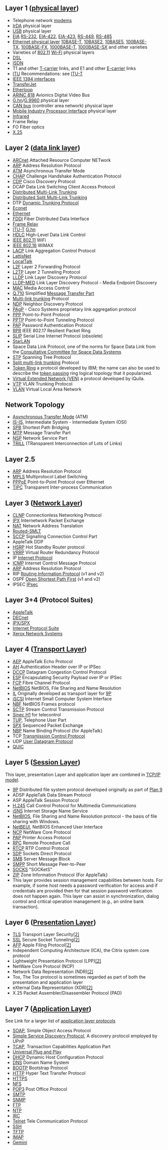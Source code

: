 ## Layer 1 ([physical layer](https://en.wikipedia.org/wiki/Physical_layer))

-   Telephone network [modems](https://en.wikipedia.org/wiki/Modems "Modems")
-   [IrDA](https://en.wikipedia.org/wiki/Infrared_Data_Association "Infrared Data Association") physical layer
-   [USB](https://en.wikipedia.org/wiki/USB "USB") physical layer
-   [EIA](https://en.wikipedia.org/wiki/Electronic_Industries_Alliance "Electronic Industries Alliance") [RS-232](https://en.wikipedia.org/wiki/RS-232 "RS-232"), [EIA-422](https://en.wikipedia.org/wiki/EIA-422 "EIA-422"), [EIA-423](https://en.wikipedia.org/wiki/RS-423 "RS-423"), [RS-449](https://en.wikipedia.org/wiki/RS-449 "RS-449"), [RS-485](https://en.wikipedia.org/wiki/RS-485 "RS-485")
-   [Ethernet physical layer](https://en.wikipedia.org/wiki/Ethernet_physical_layer "Ethernet physical layer") [10BASE-T](https://en.wikipedia.org/wiki/10BASE-T "10BASE-T"), [10BASE2](https://en.wikipedia.org/wiki/10BASE2 "10BASE2"), [10BASE5](https://en.wikipedia.org/wiki/10BASE5 "10BASE5"), [100BASE-TX](https://en.wikipedia.org/wiki/100BASE-TX "100BASE-TX"), [100BASE-FX](https://en.wikipedia.org/wiki/100BASE-FX "100BASE-FX"), [1000BASE-T](https://en.wikipedia.org/wiki/1000BASE-T "1000BASE-T"), [1000BASE-SX](https://en.wikipedia.org/wiki/1000BASE-SX "1000BASE-SX") and other varieties
-   Varieties of [802.11](https://en.wikipedia.org/wiki/802.11 "802.11") [Wi-Fi](https://en.wikipedia.org/wiki/Wi-Fi "Wi-Fi") physical layers
-   [DSL](https://en.wikipedia.org/wiki/Digital_subscriber_line "Digital subscriber line")
-   [ISDN](https://en.wikipedia.org/wiki/Integrated_Services_Digital_Network "Integrated Services Digital Network")
-   T1 and other [T-carrier](https://en.wikipedia.org/wiki/T-carrier "T-carrier") links, and E1 and other [E-carrier](https://en.wikipedia.org/wiki/E-carrier "E-carrier") links
-   [ITU](https://en.wikipedia.org/wiki/International_Telecommunication_Union "International Telecommunication Union") Recommendations: see [ITU-T](https://en.wikipedia.org/wiki/ITU-T "ITU-T")
-   [IEEE 1394 interfaces](https://en.wikipedia.org/wiki/IEEE_1394_interface "IEEE 1394 interface")
-   [TransferJet](https://en.wikipedia.org/wiki/TransferJet "TransferJet")
-   [Etherloop](https://en.wikipedia.org/wiki/Etherloop "Etherloop")
-   [ARINC 818](https://en.wikipedia.org/wiki/ARINC_818 "ARINC 818") Avionics Digital Video Bus
-   [G.hn](https://en.wikipedia.org/wiki/G.hn "G.hn")/[G.9960](https://en.wikipedia.org/wiki/G.9960 "G.9960") physical layer
-   [CAN bus](https://en.wikipedia.org/wiki/CAN_bus "CAN bus") (controller area network) physical layer
-   [Mobile Industry Processor Interface](https://en.wikipedia.org/wiki/Mobile_Industry_Processor_Interface "Mobile Industry Processor Interface") physical layer
-   [Infrared](https://en.wikipedia.org/wiki/Infrared "Infrared")
-   Frame Relay
-   FO Fiber optics
-   [X.25](https://en.wikipedia.org/wiki/X.25 "X.25")

## Layer 2 ([data link layer](https://en.wikipedia.org/wiki/Data_link_layer))

-   [ARCnet](https://en.wikipedia.org/wiki/ARCnet "ARCnet") Attached Resource Computer NETwork
-   [ARP](https://en.wikipedia.org/wiki/Address_Resolution_Protocol "Address Resolution Protocol") Address Resolution Protocol
-   [ATM](https://en.wikipedia.org/wiki/Asynchronous_Transfer_Mode "Asynchronous Transfer Mode") Asynchronous Transfer Mode
-   [CHAP](https://en.wikipedia.org/wiki/Challenge-Handshake_Authentication_Protocol "Challenge-Handshake Authentication Protocol") Challenge Handshake Authentication Protocol
-   [CDP](https://en.wikipedia.org/wiki/Cisco_Discovery_Protocol "Cisco Discovery Protocol") Cisco Discovery Protocol
-   DCAP Data Link Switching Client Access Protocol
-   [Distributed Multi-Link Trunking](https://en.wikipedia.org/wiki/Distributed_Multi-Link_Trunking "Distributed Multi-Link Trunking")
-   [Distributed Split Multi-Link Trunking](https://en.wikipedia.org/wiki/Distributed_Split_Multi-Link_Trunking "Distributed Split Multi-Link Trunking")
-   DTP [Dynamic Trunking Protocol](https://en.wikipedia.org/wiki/Dynamic_Trunking_Protocol "Dynamic Trunking Protocol")
-   [Econet](https://en.wikipedia.org/wiki/Econet "Econet")
-   [Ethernet](https://en.wikipedia.org/wiki/Ethernet "Ethernet")
-   [FDDI](https://en.wikipedia.org/wiki/Fiber_distributed_data_interface "Fiber distributed data interface") Fiber Distributed Data Interface
-   [Frame Relay](https://en.wikipedia.org/wiki/Frame_Relay "Frame Relay")
-   [ITU-T](https://en.wikipedia.org/wiki/ITU-T "ITU-T") [G.hn](https://en.wikipedia.org/wiki/G.hn "G.hn")
-   [HDLC](https://en.wikipedia.org/wiki/High-Level_Data_Link_Control "High-Level Data Link Control") High-Level Data Link Control
-   [IEEE 802.11](https://en.wikipedia.org/wiki/IEEE_802.11 "IEEE 802.11") WiFi
-   [IEEE 802.16](https://en.wikipedia.org/wiki/IEEE_802.16 "IEEE 802.16") WiMAX
-   [LACP](https://en.wikipedia.org/wiki/Link_Aggregation_Control_Protocol "Link Aggregation Control Protocol") Link Aggregation Control Protocol
-   [LattisNet](https://en.wikipedia.org/wiki/LattisNet "LattisNet")
-   [LocalTalk](https://en.wikipedia.org/wiki/LocalTalk "LocalTalk")
-   [L2F](https://en.wikipedia.org/wiki/L2F "L2F") Layer 2 Forwarding Protocol
-   [L2TP](https://en.wikipedia.org/wiki/L2TP "L2TP") Layer 2 Tunneling Protocol
-   [LLDP](https://en.wikipedia.org/wiki/Link_Layer_Discovery_Protocol "Link Layer Discovery Protocol") Link Layer Discovery Protocol
-   [LLDP-MED](https://en.wikipedia.org/wiki/LLDP-MED "LLDP-MED") Link Layer Discovery Protocol - Media Endpoint Discovery
-   [MAC](https://en.wikipedia.org/wiki/Media_Access_Control "Media Access Control") Media Access Control
-   [Q.710](https://en.wikipedia.org/wiki/Message_Transfer_Part "Message Transfer Part") Simplified [Message Transfer Part](https://en.wikipedia.org/wiki/Message_Transfer_Part "Message Transfer Part")
-   [Multi-link trunking](https://en.wikipedia.org/wiki/Multi-link_trunking "Multi-link trunking") Protocol
-   [NDP](https://en.wikipedia.org/wiki/Neighbor_Discovery_Protocol "Neighbor Discovery Protocol") Neighbor Discovery Protocol
-   [PAgP](https://en.wikipedia.org/wiki/Port_Aggregation_Protocol "Port Aggregation Protocol") - Cisco Systems proprietary link aggregation protocol
-   [PPP](https://en.wikipedia.org/wiki/Point-to-Point_Protocol "Point-to-Point Protocol") Point-to-Point Protocol
-   [PPTP](https://en.wikipedia.org/wiki/Point-to-point_tunneling_protocol "Point-to-point tunneling protocol") Point-to-Point Tunneling Protocol
-   [PAP](https://en.wikipedia.org/wiki/Password_Authentication_Protocol "Password Authentication Protocol") Password Authentication Protocol
-   [RPR](https://en.wikipedia.org/wiki/Resilient_Packet_Ring "Resilient Packet Ring") IEEE 802.17 Resilient Packet Ring
-   [SLIP](https://en.wikipedia.org/wiki/Serial_Line_Internet_Protocol "Serial Line Internet Protocol") Serial Line Internet Protocol (obsolete)
-   [StarLAN](https://en.wikipedia.org/wiki/StarLAN "StarLAN")
-   Space Data Link Protocol, one of the norms for Space Data Link from the [Consultative Committee for Space Data Systems](https://en.wikipedia.org/wiki/Consultative_Committee_for_Space_Data_Systems "Consultative Committee for Space Data Systems")
-   [STP](https://en.wikipedia.org/wiki/Spanning_Tree_Protocol "Spanning Tree Protocol") Spanning Tree Protocol
-   [Split multi-link trunking](https://en.wikipedia.org/wiki/Split_multi-link_trunking "Split multi-link trunking") Protocol
-   [Token Ring](https://en.wikipedia.org/wiki/Token_Ring "Token Ring") a protocol developed by IBM; the name can also be used to describe the [token passing](https://en.wikipedia.org/wiki/Token_passing "Token passing") ring logical topology that it popularized.
-   [Virtual Extended Network (VEN)](https://en.wikipedia.org/w/index.php?title=Virtual_Extended_Network_(VEN)&action=edit&redlink=1 "Virtual Extended Network (VEN) (page does not exist)") a protocol developed by iQuila.
-   [VTP](https://en.wikipedia.org/wiki/VTP "VTP") VLAN Trunking Protocol
-   [VLAN](https://en.wikipedia.org/wiki/VLAN "VLAN") Virtual Local Area Network

## Network Topology

-   [Asynchronous Transfer Mode](https://en.wikipedia.org/wiki/Asynchronous_Transfer_Mode "Asynchronous Transfer Mode") (ATM)
-   [IS-IS](https://en.wikipedia.org/wiki/IS-IS "IS-IS"), Intermediate System - Intermediate System (OSI)
-   [SPB](https://en.wikipedia.org/wiki/Shortest_Path_Bridging "Shortest Path Bridging") Shortest Path Bridging
-   [MTP](https://en.wikipedia.org/wiki/Message_Transfer_Part "Message Transfer Part") Message Transfer Part
-   [NSP](https://en.wikipedia.org/wiki/Signalling_Connection_Control_Part "Signalling Connection Control Part") Network Service Part
-   [TRILL](https://en.wikipedia.org/wiki/TRILL "TRILL") (TRansparent Interconnection of Lots of Links)

## Layer 2.5

-   [ARP](https://en.wikipedia.org/wiki/Address_Resolution_Protocol "Address Resolution Protocol") Address Resolution Protocol
-   [MPLS](https://en.wikipedia.org/wiki/Multiprotocol_Label_Switching "Multiprotocol Label Switching") Multiprotocol Label Switching
-   [PPPoE](https://en.wikipedia.org/wiki/Point-to-Point_Protocol_over_Ethernet "Point-to-Point Protocol over Ethernet") Point-to-Point Protocol over Ethernet
-   [TIPC](https://en.wikipedia.org/wiki/Transparent_Inter-process_Communication "Transparent Inter-process Communication") Transparent Inter-process Communication

## Layer 3 ([Network Layer](https://en.wikipedia.org/wiki/Network_layer))

-   [CLNP](https://en.wikipedia.org/wiki/CLNP "CLNP") Connectionless Networking Protocol
-   [IPX](https://en.wikipedia.org/wiki/IPX "IPX") Internetwork Packet Exchange
-   [NAT](https://en.wikipedia.org/wiki/Network_address_translation "Network address translation") Network Address Translation
-   [Routed-SMLT](https://en.wikipedia.org/wiki/R-SMLT "R-SMLT")
-   [SCCP](https://en.wikipedia.org/wiki/Signalling_Connection_Control_Part "Signalling Connection Control Part") Signalling Connection Control Part
-   AppleTalk DDP
-   [HSRP](https://en.wikipedia.org/wiki/Hot_Standby_Router_Protocol "Hot Standby Router Protocol") Hot Standby Router protocol
-   [VRRP](https://en.wikipedia.org/wiki/Virtual_Router_Redundancy_Protocol "Virtual Router Redundancy Protocol") Virtual Router Redundancy Protocol
-   IP [Internet Protocol](https://en.wikipedia.org/wiki/Internet_Protocol "Internet Protocol")
-   [ICMP](https://en.wikipedia.org/wiki/Internet_Control_Message_Protocol "Internet Control Message Protocol") Internet Control Message Protocol
-   [ARP](https://en.wikipedia.org/wiki/Address_Resolution_Protocol "Address Resolution Protocol") Address Resolution Protocol
-   RIP [Routing Information Protocol](https://en.wikipedia.org/wiki/Routing_Information_Protocol "Routing Information Protocol") (v1 and v2)
-   OSPF [Open Shortest Path First](https://en.wikipedia.org/wiki/Open_Shortest_Path_First "Open Shortest Path First") (v1 and v2)
-   IPSEC [IPsec](https://en.wikipedia.org/wiki/IPsec "IPsec")

## Layer 3+4 (Protocol Suites)

-   [AppleTalk](https://en.wikipedia.org/wiki/AppleTalk "AppleTalk")
-   [DECnet](https://en.wikipedia.org/wiki/DECnet "DECnet")
-   [IPX/SPX](https://en.wikipedia.org/wiki/IPX/SPX "IPX/SPX")
-   [Internet Protocol Suite](https://en.wikipedia.org/wiki/Internet_Protocol_Suite "Internet Protocol Suite")
-   [Xerox Network Systems](https://en.wikipedia.org/wiki/Xerox_Network_Systems "Xerox Network Systems")

## Layer 4 ([Transport Layer](https://en.wikipedia.org/wiki/Transport_layer))

-   [AEP](https://en.wikipedia.org/wiki/AppleTalk_Echo_Protocol "AppleTalk Echo Protocol") AppleTalk Echo Protocol
-   [AH](https://en.wikipedia.org/wiki/Authentication_Header "Authentication Header") Authentication Header over IP or IPSec
-   [DCCP](https://en.wikipedia.org/wiki/Datagram_Congestion_Control_Protocol "Datagram Congestion Control Protocol") Datagram Congestion Control Protocol
-   [ESP](https://en.wikipedia.org/wiki/Encapsulating_Security_Payload "Encapsulating Security Payload") Encapsulating Security Payload over IP or IPSec
-   [FCP](https://en.wikipedia.org/wiki/Fibre_Channel_Protocol "Fibre Channel Protocol") Fibre Channel Protocol
-   [NetBIOS](https://en.wikipedia.org/wiki/NetBIOS "NetBIOS") NetBIOS, File Sharing and Name Resolution
-   [IL](https://en.wikipedia.org/wiki/IL_Protocol "IL Protocol") Originally developed as transport layer for [9P](https://en.wikipedia.org/wiki/9P_(protocol) "9P (protocol)")
-   [iSCSI](https://en.wikipedia.org/wiki/ISCSI "ISCSI") Internet Small Computer System Interface
-   [NBF](https://en.wikipedia.org/wiki/NetBIOS_Frames "NetBIOS Frames") NetBIOS Frames protocol
-   [SCTP](https://en.wikipedia.org/wiki/Stream_Control_Transmission_Protocol "Stream Control Transmission Protocol") Stream Control Transmission Protocol
-   [Sinec H1](https://en.wikipedia.org/wiki/Sinec_H1 "Sinec H1") for telecontrol
-   [TUP](https://en.wikipedia.org/wiki/Telephone_User_Part "Telephone User Part"), Telephone User Part
-   [SPX](https://en.wikipedia.org/wiki/IPX/SPX "IPX/SPX") Sequenced Packet Exchange
-   [NBP](https://en.wikipedia.org/wiki/AppleTalk#Name_Binding_Protocol "AppleTalk") Name Binding Protocol {for AppleTalk}
-   TCP [Transmission Control Protocol](https://en.wikipedia.org/wiki/Transmission_Control_Protocol "Transmission Control Protocol")
-   UDP [User Datagram Protocol](https://en.wikipedia.org/wiki/User_Datagram_Protocol "User Datagram Protocol")
-   [QUIC](https://en.wikipedia.org/wiki/QUIC "QUIC")

## Layer 5 ([Session Layer](https://en.wikipedia.org/wiki/Session_layer))

This layer, presentation Layer and application layer are combined in [TCP/IP model](https://en.wikipedia.org/wiki/TCP/IP_model "TCP/IP model").

-   [9P](https://en.wikipedia.org/wiki/9P_(protocol) "9P (protocol)") Distributed file system protocol developed originally as part of [Plan 9](https://en.wikipedia.org/wiki/Plan_9_from_Bell_Labs "Plan 9 from Bell Labs")
-   ADSP AppleTalk Data Stream Protocol
-   ASP AppleTalk Session Protocol
-   [H.245](https://en.wikipedia.org/wiki/H.245 "H.245") Call Control Protocol for Multimedia Communications
-   [iSNS](https://en.wikipedia.org/wiki/ISNS "ISNS") Internet Storage Name Service
-   [NetBIOS](https://en.wikipedia.org/wiki/NetBIOS "NetBIOS"), File Sharing and Name Resolution protocol - the basis of file sharing with Windows.
-   [NetBEUI](https://en.wikipedia.org/wiki/NetBEUI "NetBEUI"), NetBIOS Enhanced User Interface
-   [NCP](https://en.wikipedia.org/wiki/NetWare_Core_Protocol "NetWare Core Protocol") NetWare Core Protocol
-   [PAP](http://mirror.informatimago.com/next/developer.apple.com/documentation/mac/NetworkingOT/NetworkingWOT-75.html) Printer Access Protocol
-   [RPC](https://en.wikipedia.org/wiki/Remote_procedure_call "Remote procedure call") Remote Procedure Call
-   [RTCP](https://en.wikipedia.org/wiki/RTP_Control_Protocol "RTP Control Protocol") RTP Control Protocol
-   [SDP](https://en.wikipedia.org/wiki/Sockets_Direct_Protocol "Sockets Direct Protocol") Sockets Direct Protocol
-   [SMB](https://en.wikipedia.org/wiki/Server_message_block "Server message block") Server Message Block
-   [SMPP](https://en.wikipedia.org/wiki/Short_Message_Peer-to-Peer "Short Message Peer-to-Peer") Short Message Peer-to-Peer
-   [SOCKS](https://en.wikipedia.org/wiki/SOCKS "SOCKS") "SOCKetS"
-   [ZIP](https://en.wikipedia.org/wiki/AppleTalk#Zone_Information_Protocol "AppleTalk") Zone Information Protocol {For AppleTalk}
-   This layer provides session management capabilities between hosts. For example, if some host needs a password verification for access and if credentials are provided then for that session password verification does not happen again. This layer can assist in synchronization, dialog control and critical operation management (e.g., an online bank transaction).

## Layer 6 ([Presentation Layer](https://en.wikipedia.org/wiki/Presentation_layer "Presentation layer"))

-   [TLS](https://en.wikipedia.org/wiki/Transport_Layer_Security "Transport Layer Security") Transport Layer Security[[2]](https://en.wikipedia.org/wiki/List_of_network_protocols_(OSI_model)#cite_note-:0-2)
-   [SSL](https://en.wikipedia.org/wiki/Secure_Socket_Tunneling_Protocol "Secure Socket Tunneling Protocol") Secure Socket Tunneling[[2]](https://en.wikipedia.org/wiki/List_of_network_protocols_(OSI_model)#cite_note-:0-2)
-   [AFP](https://en.wikipedia.org/wiki/Apple_Filing_Protocol "Apple Filing Protocol") Apple Filing Protocol[[2]](https://en.wikipedia.org/wiki/List_of_network_protocols_(OSI_model)#cite_note-:0-2)
-   Independent Computing Architecture (ICA), the Citrix system core protocol
-   Lightweight Presentation Protocol (LPP)[[2]](https://en.wikipedia.org/wiki/List_of_network_protocols_(OSI_model)#cite_note-:0-2)
-   NetWare Core Protocol (NCP)
-   Network Data Representation (NDR)[[2]](https://en.wikipedia.org/wiki/List_of_network_protocols_(OSI_model)#cite_note-:0-2)
-   Tox, The Tox protocol is sometimes regarded as part of both the presentation and application layer
-   eXternal Data Representation (XDR)[[2]](https://en.wikipedia.org/wiki/List_of_network_protocols_(OSI_model)#cite_note-:0-2)
-   X.25 Packet Assembler/Disassembler Protocol (PAD)

## Layer 7 ([Application Layer](https://en.wikipedia.org/wiki/Application_layer "Application layer"))

See Link for a larger list of [application layer protocols](https://en.wikipedia.org/wiki/Category:Application_layer_protocols)

-   [SOAP](https://en.wikipedia.org/wiki/Simple_Object_Access_Protocol "Simple Object Access Protocol"), Simple Object Access Protocol
-   [Simple Service Discovery Protocol](https://en.wikipedia.org/wiki/Simple_Service_Discovery_Protocol "Simple Service Discovery Protocol"), A discovery protocol employed by UPnP
-   [TCAP](https://en.wikipedia.org/wiki/Transaction_Capabilities_Application_Part "Transaction Capabilities Application Part"), Transaction Capabilities Application Part
-   [Universal Plug and Play](https://en.wikipedia.org/wiki/Universal_Plug_and_Play "Universal Plug and Play")
-   [DHCP](https://en.wikipedia.org/wiki/DHCP "DHCP") Dynamic Host Configuration Protocol
-   [DNS](https://en.wikipedia.org/wiki/DNS "DNS") Domain Name System
-   [BOOTP](https://en.wikipedia.org/wiki/BOOTP "BOOTP") Bootstrap Protocol
-   [HTTP](https://en.wikipedia.org/wiki/HTTP "HTTP") Hyper Text Transfer Protocol
-   [HTTPS](https://en.wikipedia.org/wiki/HTTPS "HTTPS")
-   [NFS](https://en.wikipedia.org/wiki/Network_File_System "Network File System")
-   [POP3](https://en.wikipedia.org/wiki/POP3 "POP3") Post Office Protocol
-   [SMTP](https://en.wikipedia.org/wiki/SMTP "SMTP")
-   [SNMP](https://en.wikipedia.org/wiki/SNMP "SNMP")
-   [FTP](https://en.wikipedia.org/wiki/FTP "FTP")
-   [NTP](https://en.wikipedia.org/wiki/Network_Time_Protocol "Network Time Protocol")
-   [IRC](https://en.wikipedia.org/wiki/IRC "IRC")
-   [Telnet](https://en.wikipedia.org/wiki/Telnet "Telnet") Tele Communication Protocol
-   [SSH](https://en.wikipedia.org/wiki/SSH "SSH")
-   [TFTP](https://en.wikipedia.org/wiki/TFTP "TFTP")
-   [IMAP](https://en.wikipedia.org/wiki/IMAP "IMAP")
-   [Gemini](https://en.wikipedia.org/wiki/Gemini_(protocol) "Gemini (protocol)")
